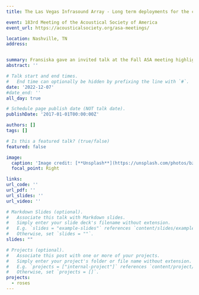 ```yaml
---
title: The Las Vegas Infrasound Array - Long term deployments for the characterization of urban environments

event: 183rd Meeting of the Acoustical Society of America
event_url: https://acousticalsociety.org/asa-meetings/

location: Nashville, TN
address:


summary: Fransiska gave an invited talk at the Fall ASA meeting highlighting recent work utilizing acoustic data recorded across Las Vegas, NV.  
abstract: ''

# Talk start and end times.
#   End time can optionally be hidden by prefixing the line with `#`.
date: '2022-12-07'
#date_end: ''
all_day: true

# Schedule page publish date (NOT talk date).
publishDate: '2017-01-01T00:00:00Z'

authors: []
tags: []

# Is this a featured talk? (true/false)
featured: false

image:
  caption: 'Image credit: [**Unsplash**](https://unsplash.com/photos/bzdhc5b3Bxs)'
  focal_point: Right

links:
url_code: ''
url_pdf: ''
url_slides: ''
url_video: ''

# Markdown Slides (optional).
#   Associate this talk with Markdown slides.
#   Simply enter your slide deck's filename without extension.
#   E.g. `slides = "example-slides"` references `content/slides/example-slides.md`.
#   Otherwise, set `slides = ""`.
slides: ""

# Projects (optional).
#   Associate this post with one or more of your projects.
#   Simply enter your project's folder or file name without extension.
#   E.g. `projects = ["internal-project"]` references `content/project/deep-learning/index.md`.
#   Otherwise, set `projects = []`.
projects:
  - roses
---
```



